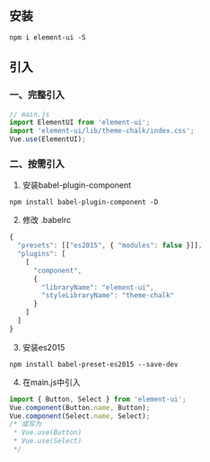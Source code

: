 ## 安装
```
npm i element-ui -S
```
## 引入
### 一、完整引入
```javascript
// main.js
import ElementUI from 'element-ui';
import 'element-ui/lib/theme-chalk/index.css';
Vue.use(ElementUI);
```

### 二、按需引入
1. 安装babel-plugin-component
```
npm install babel-plugin-component -D
```
2. 修改 .babelrc
```javascript
{
  "presets": [["es2015", { "modules": false }]],
  "plugins": [
    [
      "component",
      {
        "libraryName": "element-ui",
        "styleLibraryName": "theme-chalk"
      }
    ]
  ]
}
```
3. 安装es2015
```
npm install babel-preset-es2015 --save-dev
```
4. 在main.js中引入
```javascript
import { Button, Select } from 'element-ui';
Vue.component(Button.name, Button);
Vue.component(Select.name, Select);
/* 或写为
 * Vue.use(Button)
 * Vue.use(Select)
 */
```